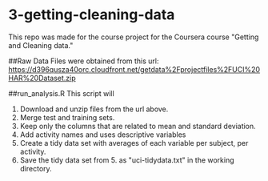 3-getting-cleaning-data
=======================
This repo was made for the course project for the Coursera course "Getting and Cleaning data."

##Raw Data
Files were obtained from this url:
https://d396qusza40orc.cloudfront.net/getdata%2Fprojectfiles%2FUCI%20HAR%20Dataset.zip 

##run_analysis.R
This script will

1. Download and unzip files from the url above.
2. Merge test and training sets.
3. Keep only the columns that are related to mean and standard deviation.
4. Add activity names and uses descriptive variables
5. Create a tidy data set with averages of each variable per subject, per activity.
6. Save the tidy data set from 5. as "uci-tidydata.txt" in the working directory.

